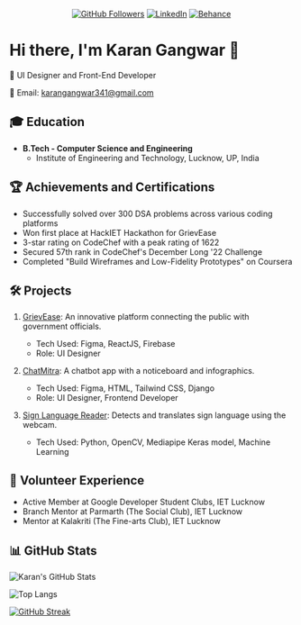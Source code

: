 
<p align="center">
 <a href="https://github.com/karangangwar341" ><img src="https://img.shields.io/github/followers/karangangwar341?style=social" alt="GitHub Followers"></a>
  <a href="https://www.linkedin.com/in/karan-gangwar-59aa8b225/"><img src="https://img.shields.io/badge/LinkedIn-karangangwar-blue" alt="LinkedIn"></a>
 <a href="https://www.behance.net/karangangwar"><img src="https://img.shields.io/badge/Behance-karangangwar-orange" alt="Behance"></a>
</p>

# Hi there, I'm Karan Gangwar 👋

🚀 UI Designer and Front-End Developer

📧 Email: karangangwar341@gmail.com

## 🎓 Education
- **B.Tech - Computer Science and Engineering**
  - Institute of Engineering and Technology, Lucknow, UP, India

## 🏆 Achievements and Certifications
- Successfully solved over 300 DSA problems across various coding platforms
- Won first place at HackIET Hackathon for GrievEase
- 3-star rating on CodeChef with a peak rating of 1622
- Secured 57th rank in CodeChef's December Long '22 Challenge
- Completed "Build Wireframes and Low-Fidelity Prototypes" on Coursera

## 🛠️ Projects
1. [GrievEase](https://griev-ease.vercel.app/): An innovative platform connecting the public with government officials.
   - Tech Used: Figma, ReactJS, Firebase
   - Role: UI Designer

2. [ChatMitra](https://github.com/karangangwar341/Chatmitra): A chatbot app with a noticeboard and infographics.
   - Tech Used: Figma, HTML, Tailwind CSS, Django
   - Role: UI Designer, Frontend Developer

3. [Sign Language Reader](https://github.com/karangangwar341/LFR-Direction-calculator): Detects and translates sign language using the webcam.
   - Tech Used: Python, OpenCV, Mediapipe Keras model, Machine Learning

## 💼 Volunteer Experience
- Active Member at Google Developer Student Clubs, IET Lucknow
- Branch Mentor at Parmarth (The Social Club), IET Lucknow
- Mentor at Kalakriti (The Fine-arts Club), IET Lucknow

## 📊 GitHub Stats
![Karan's GitHub Stats](https://github-readme-stats.vercel.app/api?username=karangangwar341&show_icons=true&hide_border=true&count_private=true&hide=prs,issues&theme=dark)

![Top Langs](https://github-readme-stats.vercel.app/api/top-langs/?username=karangangwar341&layout=compact&hide_border=true&theme=dark)

<!-- Dynamic Elements (These won't be dynamic in the README but you can check them by clicking on the link) -->
[![GitHub Streak](https://github-readme-streak-stats.herokuapp.com/?user=karangangwar341&hide_border=true&theme=dark)](https://github.com/DenverCoder1/github-readme-streak-stats)

<!-- Add more dynamic elements as needed -->

